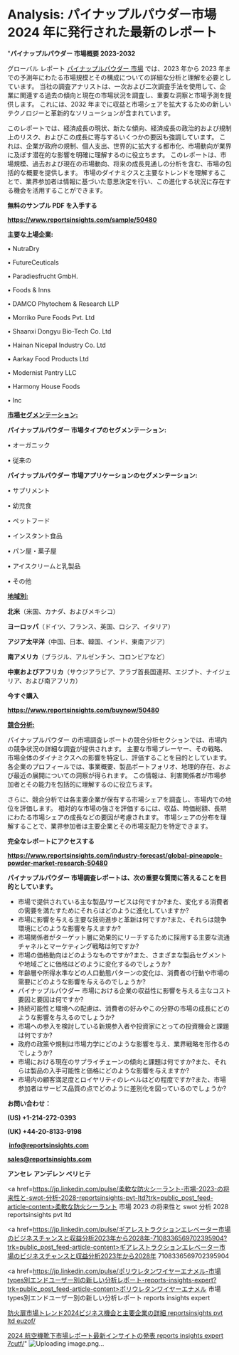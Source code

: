 # Analysis: パイナップルパウダー市場 2024 年に発行された最新のレポート

"<strong>パイナップルパウダー 市場概要 2023-2032</strong>

グローバル レポート <a href=https://www.reportsinsights.com/sample/50480>パイナップルパウダー 市場</a> では、2023 年から 2023 年までの予測年にわたる市場規模とその構成についての詳細な分析と理解を必要としています。 当社の調査アナリストは、一次および二次調査手法を使用して、企業に関連する過去の傾向と現在の市場状況を調査し、重要な洞察と市場予測を提供します。 これには、2032 年までに収益と市場シェアを拡大​​するための新しいテクノロジーと革新的なソリューションが含まれています。

このレポートでは、経済成長の現状、新たな傾向、経済成長の政治的および規制上のリスク、およびこの成長に寄与するいくつかの要因も強調しています。 これは、企業が政府の規制、個人支出、世界的に拡大する都市化、市場動向が業界に及ぼす潜在的な影響を明確に理解するのに役立ちます。 このレポートは、市場規模、過去および現在の市場動向、将来の成長見通しの分析を含む、市場の包括的な概要を提供します。 市場のダイナミクスと主要なトレンドを理解することで、業界参加者は情報に基づいた意思決定を行い、この進化する状況に存在する機会を活用することができます。

<strong><b>無料のサンプル PDF を入手する</b></strong>

<a href=https://www.reportsinsights.com/sample/50480><strong><u>https://www.reportsinsights.com/sample/50480</u></strong></a>

<strong>主要な上場企業:</strong>

• NutraDry

• FutureCeuticals

• Paradiesfrucht GmbH.

• Foods & Inns

• DAMCO Phytochem & Research LLP

• Morriko Pure Foods Pvt. Ltd

• Shaanxi Dongyu Bio-Tech Co. Ltd

• Hainan Nicepal Industry Co. Ltd

• Aarkay Food Products Ltd

• Modernist Pantry LLC

• Harmony House Foods

•  Inc

<strong><u>市場セグメンテーション</u></strong><strong><u>:</u></strong>

<strong>パイナップルパウダー 市場タイプのセグメンテーション:</strong>

• オーガニック

• 従来の

<strong>パイナップルパウダー 市場アプリケーションのセグメンテーション:</strong>

• サプリメント

• 幼児食

• ペットフード

• インスタント食品

• パン屋・菓子屋

• アイスクリームと乳製品

• その他

<strong><u>地域別</u></strong><strong><u>:</u></strong>

<strong>北米</strong>（米国、カナダ、およびメキシコ）

<strong>ヨーロッパ</strong>（ドイツ、フランス、英国、ロシア、イタリア）

<strong>アジア太平洋</strong>（中国、日本、韓国、インド、東南アジア）

<strong>南アメリカ</strong>（ブラジル、アルゼンチン、コロンビアなど）

<strong>中東およびアフリカ</strong>（サウジアラビア、アラブ首長国連邦、エジプト、ナイジェリア、および南アフリカ）

<strong>今すぐ購入</strong>

<a href=https://www.reportsinsights.com/buynow/50480><strong><u>https://www.reportsinsights.com/buynow/50480</u></strong></a>

<strong><u>競合分析:</u></strong>

パイナップルパウダー の市場調査レポートの競合分析セクションでは、市場内の競争状況の詳細な調査が提供されます。 主要な市場プレーヤー、その戦略、市場全体のダイナミクスへの影響を特定し、評価することを目的としています。 各企業のプロフィールでは、事業概要、製品ポートフォリオ、地理的存在、および最近の展開についての洞察が得られます。 この情報は、利害関係者が市場参加者とその能力を包括的に理解するのに役立ちます。

さらに、競合分析では各主要企業が保有する市場シェアを調査し、市場内での地位を評価します。 相対的な市場の強さを評価するには、収益、時価総額、長期にわたる市場シェアの成長などの要因が考慮されます。 市場シェアの分布を理解することで、業界参加者は主要企業とその市場支配力を特定できます。

<strong>完全なレポートにアクセスする</strong>

<a href=https://www.reportsinsights.com/industry-forecast/global-pineapple-powder-market-research-50480><strong><u><b>https://www.reportsinsights.com/industry-forecast/global-pineapple-powder-market-research-50480</b></u></strong></a>

<strong><b>パイナップルパウダー 市場調査レポートは、次の重要な質問に答えることを目的としています。</b></strong>
<ul>
  <li>市場で提供されている主な製品/サービスは何ですか?また、変化する消費者の需要を満たすためにそれらはどのように進化していますか?</li>
  <li>市場に影響を与える主要な技術進歩と革新は何ですか?また、それらは競争環境にどのような影響を与えますか?</li>
  <li>市場関係者がターゲット層に効果的にリーチするために採用する主要な流通チャネルとマーケティング戦略は何ですか?</li>
  <li>市場の価格動向はどのようなものですか?また、さまざまな製品セグメントや地域ごとに価格はどのように変化するのでしょうか?</li>
  <li>年齢層や所得水準などの人口動態パターンの変化は、消費者の行動や市場の需要にどのような影響を与えるのでしょうか?</li>
  <li>パイナップルパウダー 市場における企業の収益性に影響を与える主なコスト要因と要因は何ですか?</li>
  <li>持続可能性と環境への配慮は、消費者の好みやこの分野の市場の成長にどのような影響を与えるのでしょうか?</li>
  <li>市場への参入を検討している新規参入者や投資家にとっての投資機会と課題は何ですか?</li>
  <li>政府の政策や規制は市場力学にどのような影響を与え、業界戦略を形作るのでしょうか?</li>
  <li>市場における現在のサプライチェーンの傾向と課題は何ですか?また、それらは製品の入手可能性と価格にどのような影響を与えますか?</li>
  <li>市場内の顧客満足度とロイヤリティのレベルはどの程度ですか?また、市場参加者はサービス品質の点でどのように差別化を図っているのでしょうか?</li>
</ul>
<strong>お問い合わせ：</strong>

<strong>(US) +1-214-272-0393</strong>

<strong>(UK) +44-20-8133-9198</strong>

<strong> </strong><a href=info@reportsinsights.com><strong><u>info@reportsinsights.com</u></strong></a>

<a href=sales@reportsinsights.com><strong><u>sales@reportsinsights.com</u></strong></a>

<strong>アンセレ アンデレン ベリヒテ</strong>

<a href=https://jp.linkedin.com/pulse/柔軟な防火シーラント-市場-2023-の将来性と-swot-分析-2028-reportsinsights-pvt-ltd?trk=public_post_feed-article-content>柔軟な防火シーラント 市場 2023 の将来性と swot 分析 2028 reportsinsights pvt ltd</a>

<a href=https://jp.linkedin.com/pulse/ギアレストラクションエレベーター市場のビジネスチャンスと収益分析2023年から2028年-7108336569702395904?trk=public_post_feed-article-content>ギアレストラクションエレベーター市場のビジネスチャンスと収益分析2023年から2028年 7108336569702395904</a>

<a href=https://jp.linkedin.com/pulse/ポリウレタンワイヤーエナメル-市場types別エンドユーザー別の新しい分析レポート-reports-insights-expert?trk=public_post_feed-article-content>ポリウレタンワイヤーエナメル 市場types別エンドユーザー別の新しい分析レポート reports insights expert</a>

<a href=https://www.linkedin.com/pulse/防火扉市場トレンド2024ビジネス機会と主要企業の詳細-reportsinsights-pvt-ltd-euzof/>防火扉市場トレンド2024ビジネス機会と主要企業の詳細 reportsinsights pvt ltd euzof/</a>

<a href=https://www.linkedin.com/pulse/2024-航空機靴下市場レポート最新インサイトの発表-reports-insights-expert-7cutf/>2024 航空機靴下市場レポート最新インサイトの発表 reports insights expert 7cutf/</a>"
![Uploading image.png…]()
